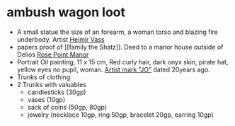 # ambush wagon loot
-   A small statue the size of an forearm, a woman torso and blazing fire underbody. Artist [Heimir Vass](https://www.notion.so/Heimir-Vass-1faf2511a12f46b5ab75a18b199a960c)
-   papers proof of [[family the Shatz]]. Deed to a manor house outside of Delios [Rose Point Manor](https://www.notion.so/Rose-Point-Manor-aa72272a7c6a44a088b0b4465d1d9ff4)
-   Portrait Oil painting, 11 x 15 cm, Red curly hair, dark onyx skin, pirate hat, yellow eyes no pupil, woman. [Artist mark "JO"](https://www.notion.so/Artist-mark-JO-f6201560b78e48d4844f8a6a45e2b5f4) dated 20years ago.
-   Trunks of clothing
-   2 Trunks with valuables
	-   candlesticks (30gp)
	-   vases (10gp)
	-   sack of coins (50gp, 80gp)
	-   jewelry (necklace 10gp, ring 50gp, bracelet 20gp, earring 10gp)
	